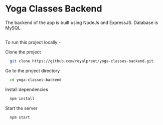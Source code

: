 
# Yoga Classes Backend

The backend of the app is built using NodeJs and ExpressJS. Database is MySQL.

## 
To run this project locally -

Clone the project

```bash
  git clone https://github.com/royalpreet/yoga-classes-backend.git
```

Go to the project directory

```bash
  cd yoga-classes-backend
```

Install dependencies

```bash
  npm install
```

Start the server

```bash
  npm start
```

  
